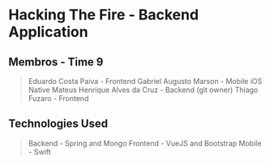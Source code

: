 # Hacking The Fire - Backend Application

## Membros - Time 9

> Eduardo Costa Paiva - Frontend
> Gabriel Augusto Marson - Mobile iOS Native
> Mateus Henrique Alves da Cruz - Backend (git owner)
> Thiago Fuzaro - Frontend

## Technologies Used

> Backend - Spring and Mongo
> Frontend - VueJS and Bootstrap
> Mobile - Swift